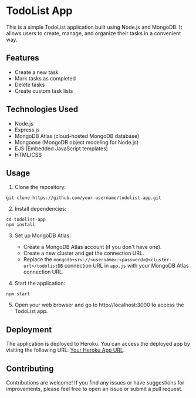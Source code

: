 # TodoList App

This is a simple TodoList application built using Node.js and MongoDB. It allows users to create, manage, and organize their tasks in a convenient way.

## Features

- Create a new task
- Mark tasks as completed
- Delete tasks
- Create custom task lists

## Technologies Used

- Node.js
- Express.js
- MongoDB Atlas (cloud-hosted MongoDB database)
- Mongoose (MongoDB object modeling for Node.js)
- EJS (Embedded JavaScript templates)
- HTML/CSS

## Usage

1. Clone the repository:
```
git clone https://github.com/your-username/todolist-app.git
```

2. Install dependencies:
```
cd todolist-app
npm install
```

3. Set up MongoDB Atlas:

   - Create a MongoDB Atlas account (if you don't have one).
   - Create a new cluster and get the connection URL.
   - Replace the `mongodb+srv://<username>:<password>@<cluster-url>/todolistDB` connection URL in `app.js` with your MongoDB Atlas connection URL.

4. Start the application:
```
npm start
```

5. Open your web browser and go to http://localhost:3000 to access the TodoList app.

## Deployment

The application is deployed to Heroku. You can access the deployed app by visiting the following URL: [Your Heroku App URL](https://your-heroku-app-url).

## Contributing

Contributions are welcome! If you find any issues or have suggestions for improvements, please feel free to open an issue or submit a pull request.
